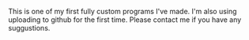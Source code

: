 This is one of my first fully custom programs I've made.
I'm also using uploading to github for the first time.
Please contact me if you have any suggustions.

